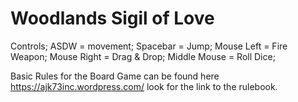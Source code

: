 # Woodlands Sigil of Love

Controls;
ASDW = movement;
Spacebar = Jump;
Mouse Left = Fire Weapon;
Mouse Right = Drag & Drop;
Middle Mouse = Roll Dice;

Basic Rules for the Board Game can be found here https://ajk73inc.wordpress.com/ look for the link to the rulebook.
